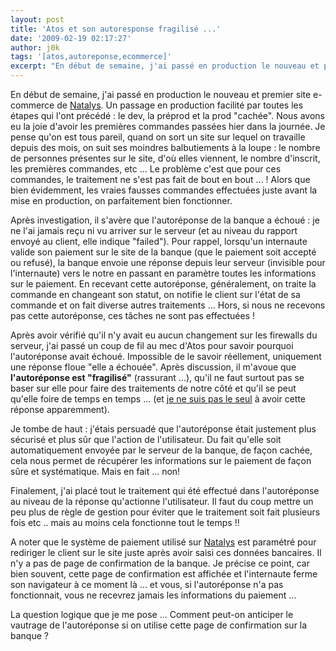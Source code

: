 ```yaml
---
layout: post
title: 'Atos et son autoresponse fragilisé ...'
date: '2009-02-19 02:17:27'
author: j0k
tags: '[atos,autoreponse,ecommerce]'
excerpt: "En début de semaine, j'ai passé en production le nouveau et premier site e-commerce de [Natalys](http://www.natalys.com). Un passage en production facilité par toutes les étapes qui l'ont précédé : le dev, la préprod et la prod \"cachée\".     \nNous avons eu la joie d'avoir les premières commandes passées hier dans la journée. Je pense qu'on est      …"
---
```


En début de semaine, j'ai passé en production le nouveau et premier site e-commerce de [Natalys](http://www.natalys.com). Un passage en production facilité par toutes les étapes qui l'ont précédé : le dev, la préprod et la prod "cachée".
Nous avons eu la joie d'avoir les premières commandes passées hier dans la journée. Je pense qu'on est tous pareil, quand on sort un site sur lequel on travaille depuis des mois, on suit ses moindres balbutiements à la loupe : le nombre de personnes présentes sur le site, d'où elles viennent, le nombre d'inscrit, les premières commandes, etc ...   Le problème c'est que pour ces commandes, le traitement ne s'est pas fait de bout en bout ... ! Alors que bien évidemment, les vraies fausses commandes effectuées juste avant la mise en production, on parfaitement bien fonctionner.

Après investigation, il s'avère que l'autoréponse de la banque a échoué : je ne l'ai jamais reçu ni vu arriver sur le serveur (et au niveau du rapport envoyé au client, elle indique "failed").   Pour rappel, lorsqu'un internaute valide son paiement sur le site de la banque (que le paiement soit accepté ou refusé), la banque envoie une réponse depuis leur serveur (invisible pour l'internaute) vers le notre en passant en paramètre toutes les informations sur le paiement.   En recevant cette autoréponse, généralement, on traite la commande en changeant son statut, on notifie le client sur l'état de sa commande et on fait diverse autres traitements ... Hors, si nous ne recevons pas cette autoréponse, ces tâches ne sont pas effectuées !

Après avoir vérifié qu'il n'y avait eu aucun changement sur les firewalls du serveur, j'ai passé un coup de fil au mec d'Atos pour savoir pourquoi l'autoréponse avait échoué. Impossible de le savoir réellement, uniquement une réponse floue "elle a échouée". Après discussion, il m'avoue que **l'autoréponse est "fragilisé"** (rassurant ...), qu'il ne faut surtout pas se baser sur elle pour faire des traitements de notre côté et qu'il se peut qu'elle foire de temps en temps ... (et [je ne suis pas le seul](http://twitter.com/krachot/status/1226216830) à avoir cette réponse apparemment).

Je tombe de haut : j'étais persuadé que l'autoréponse était justement plus sécurisé et plus sûr que l'action de l'utilisateur. Du fait qu'elle soit automatiquement envoyée par le serveur de la banque, de façon cachée, cela nous permet de récupérer les informations sur le paiement de façon sûre et systématique. Mais en fait ... non!

Finalement, j'ai placé tout le traitement qui été effectué dans l'autoréponse au niveau de la réponse qu'actionne l'utilisateur. Il faut du coup mettre un peu plus de règle de gestion pour éviter que le traitement soit fait plusieurs fois etc .. mais au moins cela fonctionne tout le temps !!

A noter que le système de paiement utilisé sur [Natalys](http://www.natalys.com) est paramétré pour rediriger le client sur le site juste après avoir saisi ces données bancaires. Il n'y a pas de page de confirmation de la banque. Je précise ce point, car bien souvent, cette page de confirmation est affichée et l'internaute ferme son navigateur à ce moment là ... et vous, si l'autoréponse n'a pas fonctionnait, vous ne recevrez jamais les informations du paiement ...

La question logique que je me pose ...   Comment peut-on anticiper le vautrage de l'autoréponse si on utilise cette page de confirmation sur la banque ?
